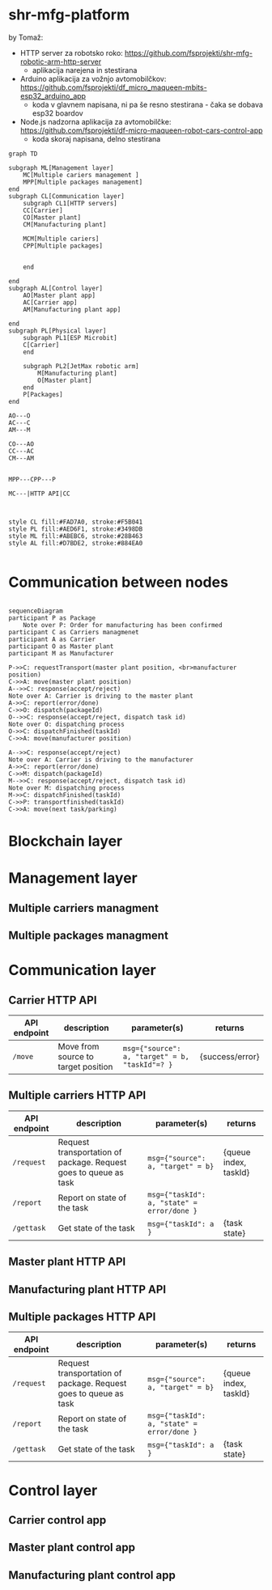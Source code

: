 # shr-mfg-platform


by Tomaž:
* HTTP server za robotsko roko: https://github.com/fsprojekti/shr-mfg-robotic-arm-http-server
	* aplikacija narejena in stestirana
* Arduino aplikacija za vožnjo avtomobilčkov: https://github.com/fsprojekti/df_micro_maqueen-mbits-esp32_arduino_app
	* koda v glavnem napisana, ni pa še resno stestirana - čaka se dobava esp32 boardov
* Node.js nadzorna aplikacija za avtomobilčke: https://github.com/fsprojekti/df-micro-maqueen-robot-cars-control-app
	* koda skoraj napisana, delno stestirana
	
```mermaid
graph TD

subgraph ML[Management layer]
    MC[Multiple cariers management ]
    MPP[Multiple packages management]
end
subgraph CL[Communication layer]
    subgraph CL1[HTTP servers]
    CC[Carrier]
    CO[Master plant]
    CM[Manufacturing plant]

    MCM[Multiple cariers]
    CPP[Multiple packages]


    end
    
end
subgraph AL[Control layer]
    AO[Master plant app]
    AC[Carrier app]
    AM[Manufacturing plant app]
   
end
subgraph PL[Physical layer]
    subgraph PL1[ESP Microbit]
    C[Carrier]
    end
   
    subgraph PL2[JetMax robotic arm]
        M[Manufacturing plant]
        O[Master plant]
    end
    P[Packages]
end

AO---O
AC---C
AM---M

CO---AO
CC---AC
CM---AM


MPP---CPP---P

MC---|HTTP API|CC



style CL fill:#FAD7A0, stroke:#F5B041
style PL fill:#AED6F1, stroke:#3498DB
style ML fill:#ABEBC6, stroke:#28B463
style AL fill:#D7BDE2, stroke:#884EA0


```

# Communication between nodes

```mermaid

sequenceDiagram
participant P as Package
    Note over P: Order for manufacturing has been confirmed
participant C as Carriers managmenet
participant A as Carrier
participant O as Master plant 
participant M as Manufacturer 

P->>C: requestTransport(master plant position, <br>manufacturer position)
C->>A: move(master plant position)
A-->>C: response(accept/reject)
Note over A: Carrier is driving to the master plant
A->>C: report(error/done)
C->>O: dispatch(packageId)
O-->>C: response(accept/reject, dispatch task id)
Note over O: dispatching process
O->>C: dispatchFinished(taskId)
C->>A: move(manufacturer position)

A-->>C: response(accept/reject)
Note over A: Carrier is driving to the manufacturer
A->>C: report(error/done)
C->>M: dispatch(packageId)
M-->>C: response(accept/reject, dispatch task id)
Note over M: dispatching process
M->>C: dispatchFinished(taskId)
C->>P: transportfinished(taskId)
C->>A: move(next task/parking)

```

# Blockchain layer

# Management layer
## Multiple carriers managment
## Multiple packages managment

# Communication layer

## Carrier HTTP API

| API endpoint | description | parameter(s) | returns |
| ------------ | ----------- | ------------ | ------- |
| <code>/move</code> | Move from source to target position | <code>msg={"source": a, "target" = b, "taskId"=? }</code> |{success/error}|


## Multiple carriers HTTP API

| API endpoint | description | parameter(s) | returns |
| ------------ | ----------- | ------------ | ------- |
| <code>/request</code> | Request transportation of package. Request goes to queue as task | <code>msg={"source": a, "target" = b}</code> |{queue index, taskId}|
| <code>/report</code> | Report on state of the task | <code>msg={"taskId": a, "state" = error/done }</code> ||
| <code>/gettask</code> | Get state of the task | <code>msg={"taskId": a }</code> |{task state}|


## Master plant HTTP API
## Manufacturing plant HTTP API
## Multiple packages HTTP API

| API endpoint | description | parameter(s) | returns |
| ------------ | ----------- | ------------ | ------- |
| <code>/request</code> | Request transportation of package. Request goes to queue as task | <code>msg={"source": a, "target" = b}</code> |{queue index, taskId}|
| <code>/report</code> | Report on state of the task | <code>msg={"taskId": a, "state" = error/done }</code> ||
| <code>/gettask</code> | Get state of the task | <code>msg={"taskId": a }</code> |{task state}|

# Control layer
## Carrier control app
## Master plant control app
## Manufacturing plant control app


